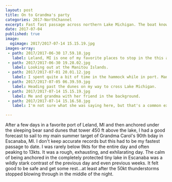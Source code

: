 ```yaml
---
layout: post
title: On to Grandma's party
categories: 2017-NorthChannel
excerpt: Fast fast passage across northern Lake Michigan. The boat knows the way to grandma's house.
date: 2017-07-04
published: true
image:
  ogimage: 2017/2017-07-14 15.15.19.jpg
images-array:
 - path: 2017/2017-06-30 17.59.18.jpg
   label: Leland, MI is one of my favorite places to stop in the this area. The water is usually rough, but it's a well protected marina.
 - path: 2017/2017-06-30 19.28.02.jpg
   label: Looking out at the Manitou Islands.
 - path: 2017/2017-07-01 20.01.12.jpg
   label: I spent quite a bit of time in the hammock while in port. Many boaters are jealous that I have so much deck space to make this possible.
 - path: 2017/2017-07-05 06.39.59.jpg
   label: Heading past the dunes on my way to cross Lake Michigan.
 - path: 2017/2017-07-14 15.15.19.jpg
   label: Me and grandma with her friend in the background. 
 - path: 2017/2017-07-14 15.16.58.jpg
   label: I'm not sure what she was saying here, but that's a common expression with her hands!

---
```


After a few days in a favorite port of Leland, MI and then anchored under the sleeping bear sand dunes that tower 450 ft above the lake, I had a good forecast to sail to my main summer target of Grandma Carol's 90th bday in Escanaba, MI. I don't keep accurate records but this had to be my fastest passage to date. I was rarely below 9kts for the entire day and often peaking to 13kts. It was a rough, exhausting, and exhilarating day. The calm of being anchored in the completely protected tiny lake in Escanaba was a wildly stark contrast of the previous day and even previous weeks. It felt good to be safe and get some rest...at least after the 50kt thunderstorms stopped blowing through in the middle of the night.